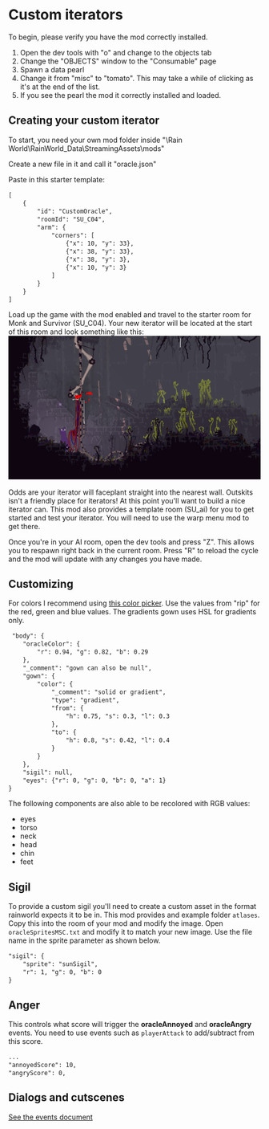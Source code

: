 # Custom iterators

To begin, please verify you have the mod correctly installed.

1. Open the dev tools with "o" and change to the objects tab 
2. Change the "OBJECTS" window to the "Consumable" page
3. Spawn a data pearl
4. Change it from "misc" to "tomato". This may take a while of clicking as it's at the end of the list.
5. If you see the pearl the mod it correctly installed and loaded.

## Creating your custom iterator
To start, you need your own mod folder inside "<Game Install Location>\Rain World\RainWorld_Data\StreamingAssets\mods"

Create a new file in it and call it "oracle.json"

Paste in this starter template:

```
[
    {
        "id": "CustomOracle",
        "roomId": "SU_C04",
        "arm": {
            "corners": [
                {"x": 10, "y": 33},
                {"x": 38, "y": 33},
                {"x": 38, "y": 3},
                {"x": 10, "y": 3}
            ]
        }
    }
]
```

Load up the game with the mod enabled and travel to the starter room for Monk and Survivor (SU_C04). Your new iterator will be located at the start of this room and look something like this:  
![iterator](/docs/images/starterIterator.png)

Odds are your iterator will faceplant straight into the nearest wall. Outskits isn't a friendly place for iterators! At this point you'll want to build a nice iterator can. This mod also provides a template room (SU_ai) for you to get started and test your iterator.
 You will need to use the warp menu mod to get there.

Once you're in your AI room, open the dev tools and press "Z". This allows you to respawn right back in the current room. Press "R" to reload the cycle and the mod will update with any changes you have made.

## Customizing
For colors I recommend using [this color picker](https://a.atmos.washington.edu/~ovens/javascript/colorpicker.html). Use the values from "rip" for the red, green and blue values. The gradients gown uses HSL for gradients only.

```
 "body": {
    "oracleColor": {
        "r": 0.94, "g": 0.82, "b": 0.29
    },
    "_comment": "gown can also be null",
    "gown": { 
        "color": {
            "_comment": "solid or gradient",
            "type": "gradient",
            "from": {
                "h": 0.75, "s": 0.3, "l": 0.3
            },
            "to": {
                "h": 0.8, "s": 0.42, "l": 0.4
            }
        }
    },
    "sigil": null,
    "eyes": {"r": 0, "g": 0, "b": 0, "a": 1}
}
```
The following components are also able to be recolored with RGB values:
- eyes
- torso
- neck
- head
- chin
- feet

## Sigil
To provide a custom sigil you'll need to create a custom asset in the format rainworld expects it to be in.
This mod provides and example folder `atlases`. Copy this into the room of your mod and modify the image. Open `oracleSpritesMSC.txt` and modify it to match your new image.
Use the file name in the sprite parameter as shown below.
```
"sigil": {
    "sprite": "sunSigil",
    "r": 1, "g": 0, "b": 0
}
```
## Anger
This controls what score will trigger the **oracleAnnoyed** and **oracleAngry** events. You need to use events such as `playerAttack` to add/subtract from this score.
```
...
"annoyedScore": 10,
"angryScore": 0,
```


## Dialogs and cutscenes
[See the events document](/docs/events.md)
